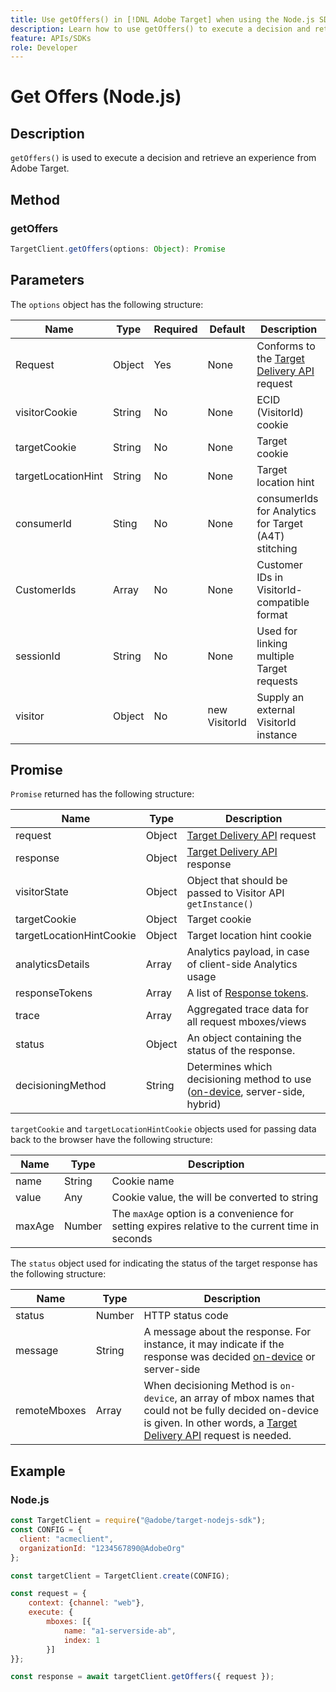 ```yaml
---
title: Use getOffers() in [!DNL Adobe Target] when using the Node.js SDK
description: Learn how to use getOffers() to execute a decision and retrieve an experience from [!DNL Adobe Target].
feature: APIs/SDKs
role: Developer
---
```


# Get Offers (Node.js)

## Description

`getOffers()` is used to execute a decision and retrieve an experience from Adobe Target.


## Method

### getOffers

```js
TargetClient.getOffers(options: Object): Promise
```

## Parameters

The `options` object has the following structure:

|Name|Type|Required|Default|Description|
| --- |--- | --- | --- | --- |
|Request|Object|Yes|None|Conforms to the [Target Delivery API](/help/dev/implement/delivery-api/overview.md) request|
|visitorCookie|String|No|None|ECID (VisitorId) cookie|
|targetCookie|String|No|None|Target cookie |
|targetLocationHint|String|No|None|Target location hint|
|consumerId|Sting|No|None|consumerIds for Analytics for Target (A4T) stitching|
|CustomerIds|Array|No|None|Customer IDs in VisitorId-compatible format|
|sessionId|String|No|None|Used for linking multiple Target requests|
|visitor|Object|No|new VisitorId|Supply an external VisitorId instance|

## Promise

`Promise` returned has the following structure:

|Name|Type|Description|
| --- | --- | --- |
|request|Object|[Target Delivery API](/help/dev/implement/delivery-api/overview.md) request|
|response|Object|[Target Delivery API](/help/dev/implement/delivery-api/overview.md) response|
|visitorState|Object|Object that should be passed to Visitor API `getInstance()`|
|targetCookie|Object|Target cookie|
|targetLocationHintCookie|Object|Target location hint cookie|
|analyticsDetails|Array|Analytics payload, in case of client-side Analytics usage|
|responseTokens|Array|A list of [Response tokens](https://experienceleague.adobe.com/docs/target/using/administer/response-tokens.html?).|
|trace|Array|Aggregated trace data for all request mboxes/views|
|status|Object|An object containing the status of the response.|
|decisioningMethod|String|Determines which decisioning method to use ([on-device](/help/dev/implement/server-side/sdk-guides/on-device-decisioning/overview.md), server-side, hybrid)|

`targetCookie` and `targetLocationHintCookie` objects used for passing data back to the browser have the following structure:

|Name|Type|Description|
| --- | --- | --- |
|name|String|Cookie name|
|value|Any|Cookie value, the will be converted to string|
|maxAge|Number|The `maxAge` option is a convenience for setting expires relative to the current time in seconds|

The `status` object used for indicating the status of the target response has the following structure:

|Name|Type|Description|
| --- | --- | --- |
|status|Number|HTTP status code|
|message|String|A message about the response. For instance, it may indicate if the response was decided [on-device](/help/dev/implement/server-side/sdk-guides/on-device-decisioning/overview.md) or server-side|
|remoteMboxes|Array|When decisioning Method is `on-device`, an array of mbox names that could not be fully decided on-device is given. In other words, a [Target Delivery API](/help/dev/implement/delivery-api/overview.md) request is needed.|

## Example

### Node.js

```js
const TargetClient = require("@adobe/target-nodejs-sdk");
const CONFIG = {
  client: "acmeclient",
  organizationId: "1234567890@AdobeOrg"
};

const targetClient = TargetClient.create(CONFIG);

const request = {
    context: {channel: "web"},
    execute: {
        mboxes: [{
            name: "a1-serverside-ab",
            index: 1
        }]
}};

const response = await targetClient.getOffers({ request });
```

